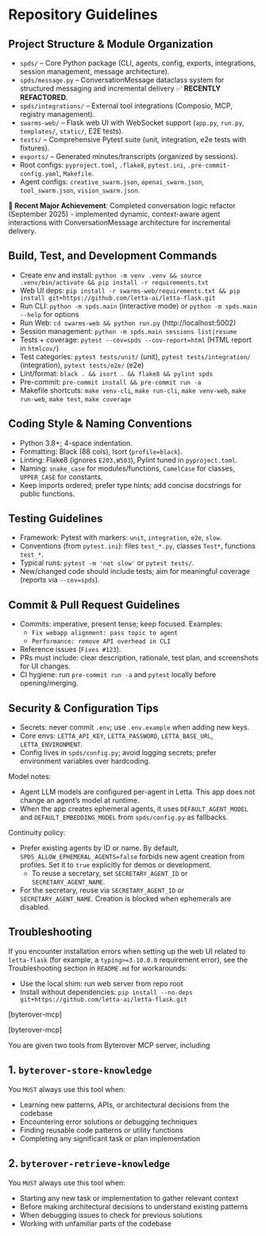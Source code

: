# Repository Guidelines

## Project Structure & Module Organization
- `spds/` – Core Python package (CLI, agents, config, exports, integrations, session management, message architecture).
- `spds/message.py` – ConversationMessage dataclass system for structured messaging and incremental delivery ✅ **RECENTLY REFACTORED**.
- `spds/integrations/` – External tool integrations (Composio, MCP, registry management).
- `swarms-web/` – Flask web UI with WebSocket support (`app.py`, `run.py`, `templates/`, `static/`, E2E tests).
- `tests/` – Comprehensive Pytest suite (unit, integration, e2e tests with fixtures).
- `exports/` – Generated minutes/transcripts (organized by sessions).
- Root configs: `pyproject.toml`, `.flake8`, `pytest.ini`, `.pre-commit-config.yaml`, `Makefile`.
- Agent configs: `creative_swarm.json`, `openai_swarm.json`, `tool_swarm.json`, `vision_swarm.json`.

**🎉 Recent Major Achievement**: Completed conversation logic refactor (September 2025) - implemented dynamic, context-aware agent interactions with ConversationMessage architecture for incremental delivery.

## Build, Test, and Development Commands
- Create env and install: `python -m venv .venv && source .venv/bin/activate && pip install -r requirements.txt`
- Web UI deps: `pip install -r swarms-web/requirements.txt && pip install git+https://github.com/letta-ai/letta-flask.git`
- Run CLI: `python -m spds.main` (interactive mode) or `python -m spds.main --help` for options
- Run Web: `cd swarms-web && python run.py` (http://localhost:5002)
- Session management: `python -m spds.main sessions list|resume`
- Tests + coverage: `pytest --cov=spds --cov-report=html` (HTML report in `htmlcov/`)
- Test categories: `pytest tests/unit/` (unit), `pytest tests/integration/` (integration), `pytest tests/e2e/` (e2e)
- Lint/format: `black . && isort . && flake8 && pylint spds`
- Pre-commit: `pre-commit install && pre-commit run -a`
- Makefile shortcuts: `make venv-cli`, `make run-cli`, `make venv-web`, `make run-web`, `make test`, `make coverage`

## Coding Style & Naming Conventions
- Python 3.8+; 4-space indentation.
- Formatting: Black (88 cols), Isort (`profile=black`).
- Linting: Flake8 (ignores `E203,W503`), Pylint tuned in `pyproject.toml`.
- Naming: `snake_case` for modules/functions, `CamelCase` for classes, `UPPER_CASE` for constants.
- Keep imports ordered; prefer type hints; add concise docstrings for public functions.

## Testing Guidelines
- Framework: Pytest with markers: `unit`, `integration`, `e2e`, `slow`.
- Conventions (from `pytest.ini`): files `test_*.py`, classes `Test*`, functions `test_*`.
- Typical runs: `pytest -m 'not slow'` or `pytest tests/`.
- New/changed code should include tests; aim for meaningful coverage (reports via `--cov=spds`).

## Commit & Pull Request Guidelines
- Commits: imperative, present tense; keep focused. Examples:
  - `Fix webapp alignment: pass topic to agent`
  - `Performance: remove API overhead in CLI`
- Reference issues (`Fixes #123`).
- PRs must include: clear description, rationale, test plan, and screenshots for UI changes.
- CI hygiene: run `pre-commit run -a` and `pytest` locally before opening/merging.

## Security & Configuration Tips
- Secrets: never commit `.env`; use `.env.example` when adding new keys.
- Core envs: `LETTA_API_KEY`, `LETTA_PASSWORD`, `LETTA_BASE_URL`, `LETTA_ENVIRONMENT`.
- Config lives in `spds/config.py`; avoid logging secrets; prefer environment variables over hardcoding.

Model notes:
- Agent LLM models are configured per-agent in Letta. This app does not change an agent’s model at runtime.
- When the app creates ephemeral agents, it uses `DEFAULT_AGENT_MODEL` and `DEFAULT_EMBEDDING_MODEL` from `spds/config.py` as fallbacks.

Continuity policy:
- Prefer existing agents by ID or name. By default, `SPDS_ALLOW_EPHEMERAL_AGENTS=false` forbids new agent creation from profiles. Set it to `true` explicitly for demos or development.
  - To reuse a secretary, set `SECRETARY_AGENT_ID` or `SECRETARY_AGENT_NAME`.
- For the secretary, reuse via `SECRETARY_AGENT_ID` or `SECRETARY_AGENT_NAME`. Creation is blocked when ephemerals are disabled.

## Troubleshooting

If you encounter installation errors when setting up the web UI related to `letta-flask` (for example, a `typing>=3.10.0.0` requirement error), see the Troubleshooting section in `README.md` for workarounds:
- Use the local shim: run web server from repo root
- Install without dependencies: `pip install --no-deps git+https://github.com/letta-ai/letta-flask.git`

[byterover-mcp]

[byterover-mcp]

You are given two tools from Byterover MCP server, including
## 1. `byterover-store-knowledge`
You `MUST` always use this tool when:

+ Learning new patterns, APIs, or architectural decisions from the codebase
+ Encountering error solutions or debugging techniques
+ Finding reusable code patterns or utility functions
+ Completing any significant task or plan implementation

## 2. `byterover-retrieve-knowledge`
You `MUST` always use this tool when:

+ Starting any new task or implementation to gather relevant context
+ Before making architectural decisions to understand existing patterns
+ When debugging issues to check for previous solutions
+ Working with unfamiliar parts of the codebase
